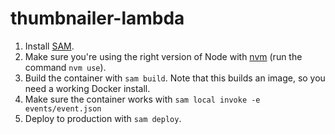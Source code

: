 # thumbnailer-lambda

1. Install [SAM](https://docs.aws.amazon.com/serverless-application-model/latest/developerguide/install-sam-cli.html).
2. Make sure you're using the right version of Node with [nvm](https://github.com/nvm-sh/nvm) (run the command `nvm use`).
3. Build the container with `sam build`. Note that this builds an image, so you need a working Docker install.
4. Make sure the container works with `sam local invoke -e events/event.json`
5. Deploy to production with `sam deploy`.
